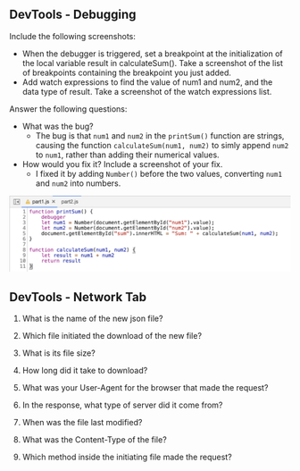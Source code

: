 ## DevTools - Debugging

Include the following screenshots:

* When the debugger is triggered, set a breakpoint at the initialization of the local variable result in calculateSum(). Take a screenshot of the list of breakpoints containing the breakpoint you just added.
* Add watch expressions to find the value of num1 and num2, and the data type of result. Take a screenshot of the watch expressions list.

Answer the following questions:
* What was the bug?
  * The bug is that `num1` and `num2` in the `printSum()` function are strings, causing the function `calculateSum(num1, num2)` to simly append `num2` to `num1`, rather than adding their numerical values.
* How would you fix it? Include a screenshot of your fix.
  * I fixed it by adding `Number()` before the two values, converting `num1` and `num2` into numbers.
  
![fix](fixation.png)

## DevTools - Network Tab
1. What is the name of the new json file?
2. Which file initiated the download of the new file?
3. What is its file size?
4. How long did it take to download?

5. What was your User-Agent for the browser that made the request?
6. In the response, what type of server did it come from?
7. When was the file last modified?
8. What was the Content-Type of the file?

9. Which method inside the initiating file made the request?
